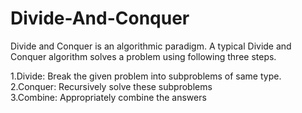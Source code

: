 # Divide-And-Conquer

Divide and Conquer is an algorithmic paradigm. A typical Divide and Conquer algorithm solves a problem using following three steps.

1.Divide: Break the given problem into subproblems of same type.                                            
2.Conquer: Recursively solve these subproblems                              
3.Combine: Appropriately combine the answers              
